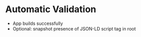 # Automatic Validation

- App builds successfully
- Optional: snapshot presence of JSON-LD script tag in root
